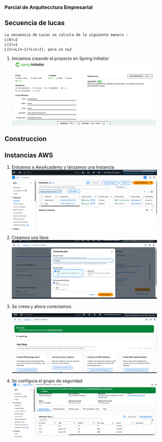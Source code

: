 ### Parcial de Arquitecctura Empresarial 


## Secuencia de lucas

    La secuencia de Lucas se calcula de la siguiente manera :
    L(0)=2
    L(1)=1
    L(n)=L(n−1)+L(n−2), para un n≥2

1. Iniciamos creando el proyecto en Spring Initializr
    ![proyecto](img/spring.png)

## Construccion 


## Instancias AWS

1. Entramos a AwsAcademy y lanzamos una Instancia
     ![proyecto](img/AWS.png)

2. Creamos una llave 
    ![pryecto](img/key.png)

3. Se creea y ahora conectamos 

    ![proyecto](img/EC2.png)

4. Se configura el grupo de seguridad 
    ![proyecto](img/grupoSeguridad.png)
    










